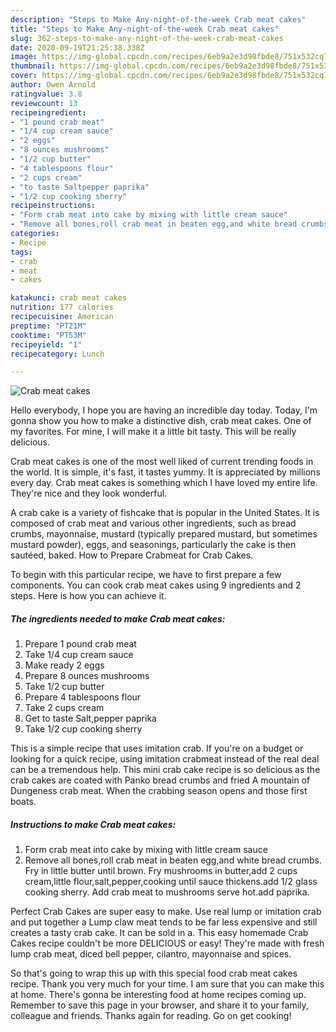 ```yaml
---
description: "Steps to Make Any-night-of-the-week Crab meat cakes"
title: "Steps to Make Any-night-of-the-week Crab meat cakes"
slug: 362-steps-to-make-any-night-of-the-week-crab-meat-cakes
date: 2020-09-19T21:25:38.338Z
image: https://img-global.cpcdn.com/recipes/6eb9a2e3d98fbde8/751x532cq70/crab-meat-cakes-recipe-main-photo.jpg
thumbnail: https://img-global.cpcdn.com/recipes/6eb9a2e3d98fbde8/751x532cq70/crab-meat-cakes-recipe-main-photo.jpg
cover: https://img-global.cpcdn.com/recipes/6eb9a2e3d98fbde8/751x532cq70/crab-meat-cakes-recipe-main-photo.jpg
author: Owen Arnold
ratingvalue: 3.8
reviewcount: 13
recipeingredient:
- "1 pound crab meat"
- "1/4 cup cream sauce"
- "2 eggs"
- "8 ounces mushrooms"
- "1/2 cup butter"
- "4 tablespoons flour"
- "2 cups cream"
- "to taste Saltpepper paprika"
- "1/2 cup cooking sherry"
recipeinstructions:
- "Form crab meat into cake by mixing with little cream sauce"
- "Remove all bones,roll crab meat in beaten egg,and white bread crumbs. Fry in little butter until brown. Fry mushrooms in butter,add 2 cups cream,little flour,salt,pepper,cooking until sauce thickens.add 1/2 glass cooking sherry. Add crab meat to mushrooms serve hot.add paprika."
categories:
- Recipe
tags:
- crab
- meat
- cakes

katakunci: crab meat cakes 
nutrition: 177 calories
recipecuisine: American
preptime: "PT21M"
cooktime: "PT53M"
recipeyield: "1"
recipecategory: Lunch

---
```



![Crab meat cakes](https://img-global.cpcdn.com/recipes/6eb9a2e3d98fbde8/751x532cq70/crab-meat-cakes-recipe-main-photo.jpg)

Hello everybody, I hope you are having an incredible day today. Today, I'm gonna show you how to make a distinctive dish, crab meat cakes. One of my favorites. For mine, I will make it a little bit tasty. This will be really delicious.

Crab meat cakes is one of the most well liked of current trending foods in the world. It is simple, it's fast, it tastes yummy. It is appreciated by millions every day. Crab meat cakes is something which I have loved my entire life. They're nice and they look wonderful.

A crab cake is a variety of fishcake that is popular in the United States. It is composed of crab meat and various other ingredients, such as bread crumbs, mayonnaise, mustard (typically prepared mustard, but sometimes mustard powder), eggs, and seasonings, particularly the cake is then sautéed, baked. How to Prepare Crabmeat for Crab Cakes.


To begin with this particular recipe, we have to first prepare a few components. You can cook crab meat cakes using 9 ingredients and 2 steps. Here is how you can achieve it.

<!--inarticleads1-->

##### The ingredients needed to make Crab meat cakes:

1. Prepare 1 pound crab meat
1. Take 1/4 cup cream sauce
1. Make ready 2 eggs
1. Prepare 8 ounces mushrooms
1. Take 1/2 cup butter
1. Prepare 4 tablespoons flour
1. Take 2 cups cream
1. Get to taste Salt,pepper paprika
1. Take 1/2 cup cooking sherry


This is a simple recipe that uses imitation crab. If you&#39;re on a budget or looking for a quick recipe, using imitation crabmeat instead of the real deal can be a tremendous help. This mini crab cake recipe is so delicious as the crab cakes are coated with Panko bread crumbs and fried A mountain of Dungeness crab meat. When the crabbing season opens and those first boats. 

<!--inarticleads2-->

##### Instructions to make Crab meat cakes:

1. Form crab meat into cake by mixing with little cream sauce
1. Remove all bones,roll crab meat in beaten egg,and white bread crumbs. Fry in little butter until brown. Fry mushrooms in butter,add 2 cups cream,little flour,salt,pepper,cooking until sauce thickens.add 1/2 glass cooking sherry. Add crab meat to mushrooms serve hot.add paprika.


Perfect Crab Cakes are super easy to make. Use real lump or imitation crab and put together a Lump claw meat tends to be far less expensive and still creates a tasty crab cake. It can be sold in a. This easy homemade Crab Cakes recipe couldn&#39;t be more DELICIOUS or easy! They&#39;re made with fresh lump crab meat, diced bell pepper, cilantro, mayonnaise and spices. 

So that's going to wrap this up with this special food crab meat cakes recipe. Thank you very much for your time. I am sure that you can make this at home. There's gonna be interesting food at home recipes coming up. Remember to save this page in your browser, and share it to your family, colleague and friends. Thanks again for reading. Go on get cooking!
